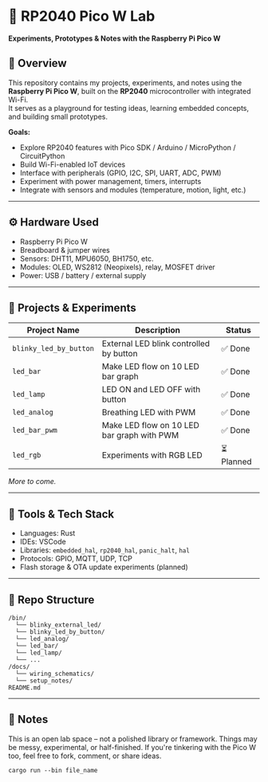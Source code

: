 # 🧪 RP2040 Pico W Lab

**Experiments, Prototypes & Notes with the Raspberry Pi Pico W**

## 📌 Overview

This repository contains my projects, experiments, and notes using the **Raspberry Pi Pico W**, built on the **RP2040** microcontroller with integrated Wi-Fi.  
It serves as a playground for testing ideas, learning embedded concepts, and building small prototypes.

**Goals:**

* Explore RP2040 features with Pico SDK / Arduino / MicroPython / CircuitPython
* Build Wi-Fi-enabled IoT devices
* Interface with peripherals (GPIO, I2C, SPI, UART, ADC, PWM)
* Experiment with power management, timers, interrupts
* Integrate with sensors and modules (temperature, motion, light, etc.)

---

## ⚙️ Hardware Used

* Raspberry Pi Pico W
* Breadboard & jumper wires
* Sensors: DHT11, MPU6050, BH1750, etc.
* Modules: OLED, WS2812 (Neopixels), relay, MOSFET driver
* Power: USB / battery / external supply 

---

## 🧩 Projects & Experiments

| Project Name            | Description                         | Status         |
| ----------------------- | ----------------------------------- | -------------- |
| `blinky_led_by_button`  | External LED blink controlled by button           | ✅ Done         |
| `led_bar`               | Make LED flow on 10 LED bar graph   | ✅ Done |
| `led_lamp`              | LED ON and LED OFF with button         | ✅ Done      |
| `led_analog`            | Breathing LED with PWM                | ✅ Done |
| `led_bar_pwm`             | Make LED flow on 10 LED bar graph with PWM | ✅ Done      |
| `led_rgb`             | Experiments with RGB LED | ⏳ Planned      |

*More to come.*

---

## 🔧 Tools & Tech Stack

* Languages:  Rust
* IDEs: VSCode
* Libraries: `embedded_hal`, `rp2040_hal`, `panic_halt`, `hal`
* Protocols: GPIO, MQTT, UDP, TCP
* Flash storage & OTA update experiments (planned)

---

## 📁 Repo Structure

```
/bin/
  └── blinky_external_led/
  └── blinky_led_by_button/
  └── led_analog/
  └── led_bar/
  └── led_lamp/
  └── ...
/docs/
  └── wiring_schematics/
  └── setup_notes/
README.md
```

---

## 📎 Notes

This is an open lab space – not a polished library or framework. Things may be messy, experimental, or half-finished.
If you're tinkering with the Pico W too, feel free to fork, comment, or share ideas.


```cargo run --bin file_name```
